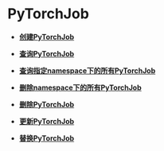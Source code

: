 # PyTorchJob<a name="cci_02_3160"></a>

-   **[创建PyTorchJob](创建PyTorchJob.md)**  

-   **[查询PyTorchJob](查询PyTorchJob.md)**  

-   **[查询指定namespace下的所有PyTorchJob](查询指定namespace下的所有PyTorchJob.md)**  

-   **[删除namespace下的所有PyTorchJob](删除namespace下的所有PyTorchJob.md)**  

-   **[删除PyTorchJob](删除PyTorchJob.md)**  

-   **[更新PyTorchJob](更新PyTorchJob.md)**  

-   **[替换PyTorchJob](替换PyTorchJob.md)**  


